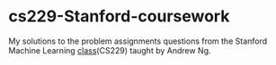 # cs229-Stanford-coursework
My solutions to the problem assignments questions from the Stanford Machine Learning [class](http://cs229.stanford.edu)(CS229) taught by Andrew Ng.
